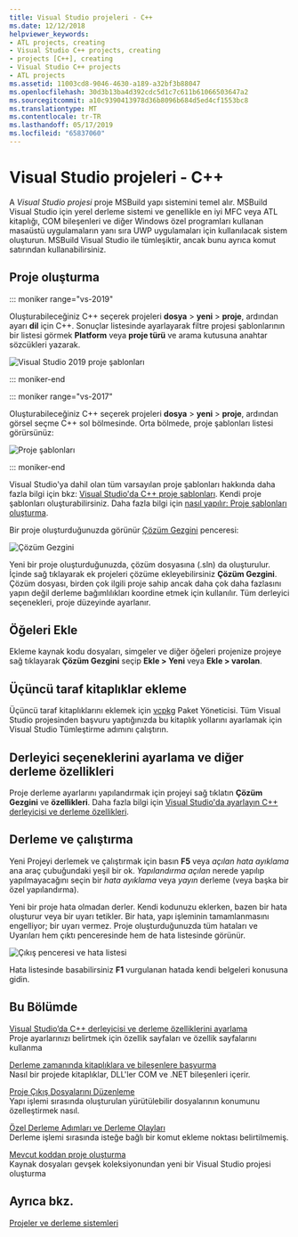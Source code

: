 ```yaml
---
title: Visual Studio projeleri - C++
ms.date: 12/12/2018
helpviewer_keywords:
- ATL projects, creating
- Visual Studio C++ projects, creating
- projects [C++], creating
- Visual Studio C++ projects
- ATL projects
ms.assetid: 11003cd8-9046-4630-a189-a32bf3b88047
ms.openlocfilehash: 30d3b13ba4d392cdc5d1c7c611b61066503647a2
ms.sourcegitcommit: a10c9390413978d36b8096b684d5ed4cf1553bc8
ms.translationtype: MT
ms.contentlocale: tr-TR
ms.lasthandoff: 05/17/2019
ms.locfileid: "65837060"
---
```

# <a name="visual-studio-projects---c"></a>Visual Studio projeleri - C++

A *Visual Studio projesi* proje MSBuild yapı sistemini temel alır. MSBuild Visual Studio için yerel derleme sistemi ve genellikle en iyi MFC veya ATL kitaplığı, COM bileşenleri ve diğer Windows özel programları kullanan masaüstü uygulamaların yanı sıra UWP uygulamaları için kullanılacak sistem oluşturun. MSBuild Visual Studio ile tümleşiktir, ancak bunu ayrıca komut satırından kullanabilirsiniz. 

## <a name="create-a-project"></a>Proje oluşturma

::: moniker range="vs-2019"

Oluşturabileceğiniz C++ seçerek projeleri **dosya** > **yeni** > **proje**, ardından ayarı **dil** için C++. Sonuçlar listesinde ayarlayarak filtre projesi şablonlarının bir listesi görmek **Platform** veya **proje türü** ve arama kutusuna anahtar sözcükleri yazarak. 

   ![Visual Studio 2019 proje şablonları](../build/media/vs2019-choose-console-app.png "Visual Studio 2019 yeni proje iletişim kutusu")

::: moniker-end

::: moniker range="vs-2017"

Oluşturabileceğiniz C++ seçerek projeleri **dosya** > **yeni** > **proje**, ardından görsel seçme C++ sol bölmesinde. Orta bölmede, proje şablonları listesi görürsünüz:

   ![Proje şablonları](../overview/media/vs2017-new-project.png "Visual Studio 2017 yeni proje iletişim kutusu")

::: moniker-end

Visual Studio'ya dahil olan tüm varsayılan proje şablonları hakkında daha fazla bilgi için bkz: [Visual Studio'da C++ proje şablonları](reference/visual-cpp-project-types.md). Kendi proje şablonları oluşturabilirsiniz. Daha fazla bilgi için [nasıl yapılır: Proje şablonları oluşturma](/visualstudio/ide/how-to-create-project-templates).

Bir proje oluşturduğunuzda görünür [Çözüm Gezgini](/visualstudio/ide/solutions-and-projects-in-visual-studio) penceresi:

   ![Çözüm Gezgini](media/mathlibrary-solution-explorer-153.png)

Yeni bir proje oluşturduğunuzda, çözüm dosyasına (.sln) da oluşturulur. İçinde sağ tıklayarak ek projeleri çözüme ekleyebilirsiniz **Çözüm Gezgini**. Çözüm dosyası, birden çok ilgili proje sahip ancak daha çok daha fazlasını yapın değil derleme bağımlılıkları koordine etmek için kullanılır. Tüm derleyici seçenekleri, proje düzeyinde ayarlanır.

## <a name="add-items"></a>Öğeleri Ekle

Ekleme kaynak kodu dosyaları, simgeler ve diğer öğeleri projenize projeye sağ tıklayarak **Çözüm Gezgini** seçip **Ekle > Yeni** veya **Ekle > varolan**.

## <a name="add-third-party-libraries"></a>Üçüncü taraf kitaplıklar ekleme

Üçüncü taraf kitaplıklarını eklemek için [vcpkg](vcpkg.md) Paket Yöneticisi. Tüm Visual Studio projesinden başvuru yaptığınızda bu kitaplık yollarını ayarlamak için Visual Studio Tümleştirme adımını çalıştırın. 

## <a name="set-compiler-options-and-other-build-properties"></a>Derleyici seçeneklerini ayarlama ve diğer derleme özellikleri

Proje derleme ayarlarını yapılandırmak için projeyi sağ tıklatın **Çözüm Gezgini** ve **özellikleri**. Daha fazla bilgi için [Visual Studio'da ayarlayın C++ derleyicisi ve derleme özellikleri](working-with-project-properties.md).

## <a name="compile-and-run"></a>Derleme ve çalıştırma

Yeni Projeyi derlemek ve çalıştırmak için basın **F5** veya *açılan hata ayıklama* ana araç çubuğundaki yeşil bir ok. *Yapılandırma açılan* nerede yapılıp yapılmayacağını seçin bir *hata ayıklama* veya *yayın* derleme (veya başka bir özel yapılandırma).

Yeni bir proje hata olmadan derler. Kendi kodunuzu eklerken, bazen bir hata oluşturur veya bir uyarı tetikler. Bir hata, yapı işleminin tamamlanmasını engelliyor; bir uyarı vermez. Proje oluşturduğunuzda tüm hataları ve Uyarıları hem çıktı penceresinde hem de hata listesinde görünür. 

   ![Çıkış penceresi ve hata listesi](../overview/media/vs2017-output-error-list.png)

Hata listesinde basabilirsiniz **F1** vurgulanan hatada kendi belgeleri konusuna gidin.

## <a name="in-this-section"></a>Bu Bölümde

[Visual Studio’da C++ derleyicisi ve derleme özelliklerini ayarlama](working-with-project-properties.md)<br/>
Proje ayarlarınızı belirtmek için özellik sayfaları ve özellik sayfalarını kullanma

[Derleme zamanında kitaplıklara ve bileşenlere başvurma](adding-references-in-visual-cpp-projects.md)<br/>
Nasıl bir projede kitaplıklar, DLL'ler COM ve .NET bileşenleri içerir.
 
[Proje Çıkış Dosyalarını Düzenleme](how-to-organize-project-output-files-for-builds.md)<br/>
Yapı işlemi sırasında oluşturulan yürütülebilir dosyalarının konumunu özelleştirmek nasıl.

[Özel Derleme Adımları ve Derleme Olayları](understanding-custom-build-steps-and-build-events.md)<br/>
Derleme işlemi sırasında isteğe bağlı bir komut ekleme noktası belirtilmemiş.

[Mevcut koddan proje oluşturma](how-to-create-a-cpp-project-from-existing-code.md)<br/>
Kaynak dosyaları gevşek koleksiyonundan yeni bir Visual Studio projesi oluşturma

## <a name="see-also"></a>Ayrıca bkz.

[Projeler ve derleme sistemleri](projects-and-build-systems-cpp.md)<br>
